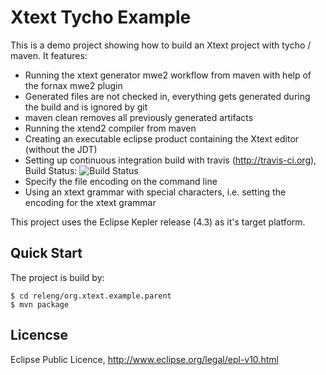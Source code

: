# Xtext Tycho Example

This is a demo project showing how to build an Xtext project with tycho / maven. It features:

* Running the xtext generator mwe2 workflow from maven with help of the fornax mwe2 plugin
* Generated files are not checked in, everything gets generated during the build and is ignored by git
* maven clean removes all previously generated artifacts
* Running the xtend2 compiler from maven
* Creating an executable eclipse product containing the Xtext editor (without the JDT)
* Setting up continuous integration build with travis (http://travis-ci.org), Build Status: ![Build Status](https://api.travis-ci.org/ckulla/xtext-tycho-example.png?branch=master)
* Specify the file encoding on the command line
* Using an xtext grammar with special characters, i.e. setting the encoding for the xtext grammar
 
This project uses the Eclipse Kepler release (4.3) as it's target platform.

## Quick Start

The project is build by:

    $ cd releng/org.xtext.example.parent
    $ mvn package

## Licencse

Eclipse Public Licence, http://www.eclipse.org/legal/epl-v10.html
